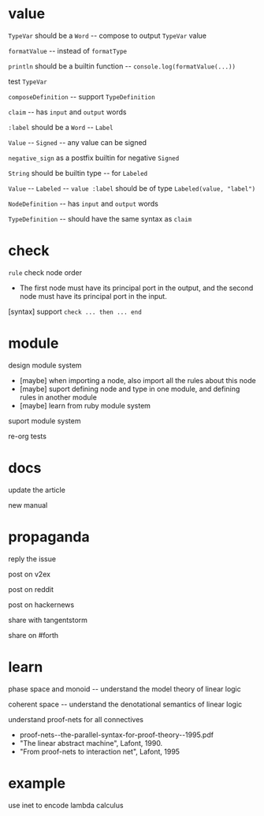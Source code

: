 # value

`TypeVar` should be a `Word` -- compose to output `TypeVar` value

`formatValue` -- instead of `formatType`

`println` should be a builtin function -- `console.log(formatValue(...))`

test `TypeVar`

`composeDefinition` -- support `TypeDefinition`

`claim` -- has `input` and `output` words

`:label` should be a `Word` -- `Label`

`Value` -- `Signed` -- any value can be signed

`negative_sign` as a postfix builtin for negative `Signed`

`String` should be builtin type -- for `Labeled`

`Value` -- `Labeled` -- `value :label` should be of type `Labeled(value, "label")`

`NodeDefinition` -- has `input` and `output` words

`TypeDefinition` -- should have the same syntax as `claim`

# check

`rule` check node order

- The first node must have its principal port in the output,
  and the second node must have its principal port in the input.

[syntax] support `check ... then ... end`

# module

design module system

- [maybe] when importing a node, also import all the rules about this node
- [maybe] suport defining node and type in one module, and defining rules in another module
- [maybe] learn from ruby module system

suport module system

re-org tests

# docs

update the article

new manual

# propaganda

reply the issue

post on v2ex

post on reddit

post on hackernews

share with tangentstorm

share on #forth

# learn

phase space and monoid -- understand the model theory of linear logic

coherent space -- understand the denotational semantics of linear logic

understand proof-nets for all connectives

- proof-nets--the-parallel-syntax-for-proof-theory--1995.pdf
- "The linear abstract machine", Lafont, 1990.
- "From proof-nets to interaction net", Lafont, 1995

# example

use inet to encode lambda calculus
